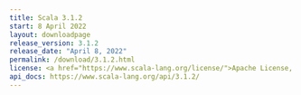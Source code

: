 ```yaml
---
title: Scala 3.1.2
start: 8 April 2022
layout: downloadpage
release_version: 3.1.2
release_date: "April 8, 2022"
permalink: /download/3.1.2.html
license: <a href="https://www.scala-lang.org/license/">Apache License, Version 2.0</a>
api_docs: https://www.scala-lang.org/api/3.1.2/
---
```

